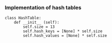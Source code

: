 ### Implementation of hash tables

```
class HashTable:
    def __init__ (self):
        self.size = 13
        self.hash_keys = [None] * self.size
        self.hash_values = [None] * self.size
```
